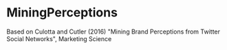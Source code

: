 # MiningPerceptions
Based on Culotta and Cutler (2016) "Mining Brand Perceptions from Twitter Social Networks", Marketing Science
